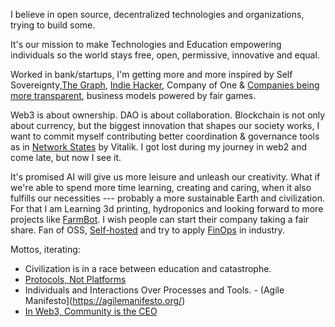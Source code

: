 I believe in open source, decentralized technologies and organizations, trying to build some.

It\'s our mission to make Technologies and Education empowering individuals so the world stays free, open, permissive, innovative and equal.

Worked in bank/startups, I\'m getting more and more inspired by Self Sovereignty,[The Graph](https://thegraph.com/en/), [Indie Hacker](https://www.indiehackers.com/), Company of One & [Companies being more transparent](https://www.slideshare.net/Bufferapp/buffer-culture-04), business models powered by fair games.

Web3 is about ownership. DAO is about collaboration. Blockchain is not only about currency, but the biggest innovation that shapes our society works, I want to commit myself contributing better coordination & governance tools as in [Network States](https://vitalik.ca/general/2022/07/13/networkstates.html) by Vitalik. I got lost during my journey in web2 and come late, but now I see it.

It\'s promised AI will give us more leisure and unleash our creativity. What if we\'re able to spend more time learning, creating and caring, when it also fulfills our necessities --- probably a more sustainable Earth and civilization. For that I am Learning 3d printing, hydroponics and looking forward to more projects like [FarmBot](https://farm.bot/). I wish people can start their company taking a fair share. Fan of OSS, [Self-hosted](https://www.reddit.com/r/selfhosted/) and try to apply [FinOps](https://www.finops.org/) in industry.

Mottos, iterating:

- Civilization is in a race between education and catastrophe.
- [Protocols, Not Platforms](https://knightcolumbia.org/content/protocols-not-platforms-a-technological-approach-to-free-speech)
- Individuals and Interactions Over Processes and Tools. - (Agile Manifesto](https://agilemanifesto.org/)
- [In Web3, Community is the CEO](https://twitter.com/sandeepnailwal/status/1556698309867233280)
